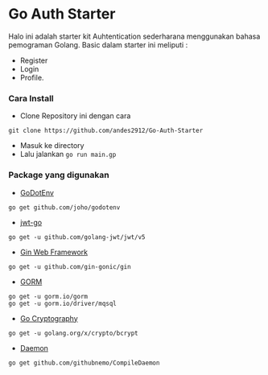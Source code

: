 # Go Auth Starter
Halo ini adalah starter kit Auhtentication sederharana menggunakan bahasa pemograman Golang. Basic dalam starter ini meliputi : 
- Register 
- Login
- Profile.

### Cara Install
- Clone Repository ini dengan cara
```
git clone https://github.com/andes2912/Go-Auth-Starter
```
- Masuk ke directory
- Lalu jalankan ``` go run main.gp ```

### Package yang digunakan
- [GoDotEnv](https://github.com/joho/godotenv)
``` 
go get github.com/joho/godotenv
```

- [jwt-go](https://github.com/golang-jwt/jwt)
```
go get -u github.com/golang-jwt/jwt/v5
```

- [Gin Web Framework](https://gin-gonic.com/)
```
go get -u github.com/gin-gonic/gin
```

- [GORM](https://gorm.io/)
```
go get -u gorm.io/gorm
go get -u gorm.io/driver/mqsql
```
- [Go Cryptography](https://pkg.go.dev/golang.org/x/crypto#section-readme)
```
go get -u golang.org/x/crypto/bcrypt
```

- [Daemon](https://github.com/githubnemo/CompileDaemon)
```
go get github.com/githubnemo/CompileDaemon
```
